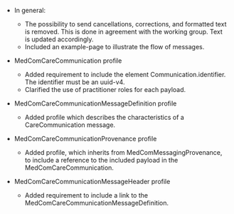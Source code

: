 - In general: 
    - The possibility to send cancellations, corrections, and formatted text is removed. This is done in agreement with the working group. Text is updated accordingly.
    - Included an example-page to illustrate the flow of messages. 
    
- MedComCareCommunication profile
    - Added requirement to include the element Communication.identifier. The identifier must be an uuid-v4. 
    - Clarified the use of practitioner roles for each payload.

- MedComCareCommunicationMessageDefinition profile
    - Added profile which describes the characteristics of a CareCommunication message. 

- MedComCareCommunicationProvenance profile
    - Added profile, which inherits from MedComMessagingProvenance, to include a reference to the included payload in the MedComCareCommunication. 

- MedComCareCommunicationMessageHeader profile
    - Added requirement to include a link to the MedComCareCommunicationMessageDefinition.